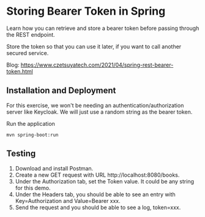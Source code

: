 # Storing Bearer Token in Spring

Learn how you can retrieve and store a bearer token before passing through the REST endpoint.

Store the token so that you can use it later, if you want to call another secured service.

Blog: https://www.czetsuyatech.com/2021/04/spring-rest-bearer-token.html

##  Installation and Deployment

For this exercise, we won't be needing an authentication/authorization server like Keycloak. We will just use a 
random string as the bearer token.

Run the application

```
mvn spring-boot:run
```

## Testing

1. Download and install Postman.
2. Create a new GET request with URL http://localhost:8080/books.
3. Under the Authorization tab, set the Token value. It could be any string for this demo.
4. Under the Headers tab, you should be able to see an entry with Key=Authorization and Value=Bearer xxx.
5. Send the request and you should be able to see a log, token=xxx. 
